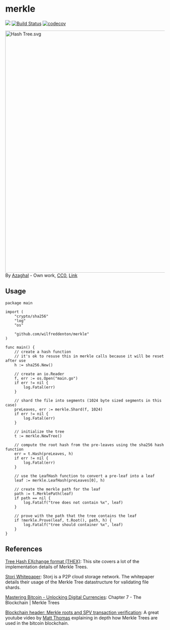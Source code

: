 # merkle

[![](https://godoc.org/github.com/wilfreddenton/merkle?status.svg)](http://godoc.org/github.com/wilfreddenton/merkle)
[![Build Status](https://travis-ci.org/wilfreddenton/merkle.svg?branch=master)](https://travis-ci.org/wilfreddenton/merkle)
[![codecov](https://codecov.io/gh/wilfreddenton/merkle/branch/master/graph/badge.svg)](https://codecov.io/gh/wilfreddenton/merkle)

<p><a href="https://commons.wikimedia.org/wiki/File:Hash_Tree.svg#/media/File:Hash_Tree.svg"><img src="https://upload.wikimedia.org/wikipedia/commons/9/95/Hash_Tree.svg" alt="Hash Tree.svg" height="764" width="1200"></a><br>By <a href="//commons.wikimedia.org/wiki/User:Azaghal" title="User:Azaghal">Azaghal</a> - <span class="int-own-work" lang="en">Own work</span>, <a href="http://creativecommons.org/publicdomain/zero/1.0/deed.en" title="Creative Commons Zero, Public Domain Dedication">CC0</a>, <a href="https://commons.wikimedia.org/w/index.php?curid=18157888">Link</a></p>

## Usage

```
package main

import (
	"crypto/sha256"
	"log"
	"os"

	"github.com/wilfreddenton/merkle"
)

func main() {
	// create a hash function
	// it's ok to resuse this in merkle calls because it will be reset after use
	h := sha256.New()

	// create an io.Reader
	f, err := os.Open("main.go")
	if err != nil {
		log.Fatal(err)
	}

	// shard the file into segments (1024 byte sized segments in this case)
	preLeaves, err := merkle.Shard(f, 1024)
	if err != nil {
		log.Fatal(err)
	}

	// initialize the tree
	t := merkle.NewTree()

	// compute the root hash from the pre-leaves using the sha256 hash function
	err = t.Hash(preLeaves, h)
	if err != nil {
		log.Fatal(err)
	}

	// use the LeafHash function to convert a pre-leaf into a leaf
	leaf := merkle.LeafHash(preLeaves[0], h)

	// create the merkle path for the leaf
	path := t.MerklePath(leaf)
	if path == nil {
		log.Fatalf("tree does not contain %x", leaf)
	}

	// prove with the path that the tree contains the leaf
	if !merkle.Prove(leaf, t.Root(), path, h) {
		log.Fatalf("tree should container %x", leaf)
	}
}
```

## References

[Tree Hash EXchange format (THEX)](http://adc.sourceforge.net/draft-jchapweske-thex-02.html): This site covers a lot of the implementation details of Merkle Trees.

[Storj Whitepaper](https://storj.io/storj.pdf): Storj is a P2P cloud storage network. The whitepaper details their usage of the Merkle Tree datastructure for validating file shards.

[Mastering Bitcoin - Unlocking Digital Currencies](https://github.com/bitcoinbook/bitcoinbook): Chapter 7 - The Blockchain | Merkle Trees

[Blockchain header: Merkle roots and SPV transaction verification](https://www.youtube.com/watch?v=PGTzuDG5jEA): A great youtube video by [Matt Thomas](https://www.youtube.com/channel/UCbXiy1W_1HSMawmBDfo_TOA) explaining in depth how Merkle Trees are used in the bitcoin blockchain.
